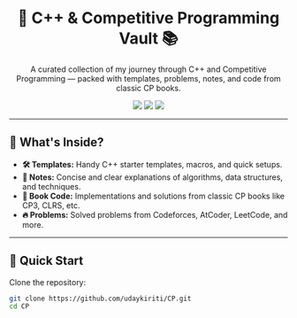 <h1 align="center">🚀 C++ & Competitive Programming Vault 📚</h1>

<p align="center">
  A curated collection of my journey through C++ and Competitive Programming — packed with templates, problems, notes, and code from classic CP books.
</p>

<p align="center">
  <img src="https://img.shields.io/badge/language-C%2B%2B-blue?style=flat-square" />
  <img src="https://img.shields.io/badge/focus-Competitive%20Programming-orange?style=flat-square" />
  <img src="https://img.shields.io/badge/updates-weekly-success?style=flat-square" />
</p>

---

## 📂 What's Inside?

- **🛠️ Templates:** Handy C++ starter templates, macros, and quick setups.
- **📑 Notes:** Concise and clear explanations of algorithms, data structures, and techniques.
- **📘 Book Code:** Implementations and solutions from classic CP books like CP3, CLRS, etc.
- **🔥 Problems:** Solved problems from Codeforces, AtCoder, LeetCode, and more.

---

## 🚀 Quick Start

Clone the repository:

```bash
git clone https://github.com/udaykiriti/CP.git
cd CP
